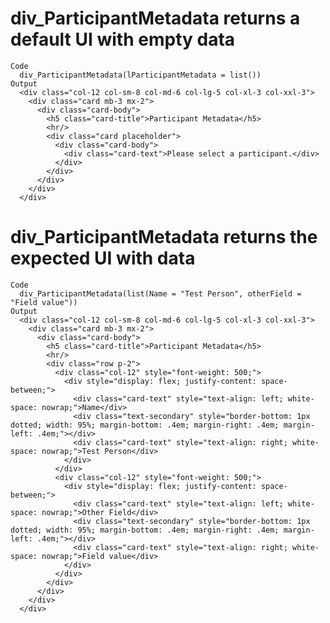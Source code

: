 # div_ParticipantMetadata returns a default UI with empty data

    Code
      div_ParticipantMetadata(lParticipantMetadata = list())
    Output
      <div class="col-12 col-sm-8 col-md-6 col-lg-5 col-xl-3 col-xxl-3">
        <div class="card mb-3 mx-2">
          <div class="card-body">
            <h5 class="card-title">Participant Metadata</h5>
            <hr/>
            <div class="card placeholder">
              <div class="card-body">
                <div class="card-text">Please select a participant.</div>
              </div>
            </div>
          </div>
        </div>
      </div>

# div_ParticipantMetadata returns the expected UI with data

    Code
      div_ParticipantMetadata(list(Name = "Test Person", otherField = "Field value"))
    Output
      <div class="col-12 col-sm-8 col-md-6 col-lg-5 col-xl-3 col-xxl-3">
        <div class="card mb-3 mx-2">
          <div class="card-body">
            <h5 class="card-title">Participant Metadata</h5>
            <hr/>
            <div class="row p-2">
              <div class="col-12" style="font-weight: 500;">
                <div style="display: flex; justify-content: space-between;">
                  <div class="card-text" style="text-align: left; white-space: nowrap;">Name</div>
                  <div class="text-secondary" style="border-bottom: 1px dotted; width: 95%; margin-bottom: .4em; margin-right: .4em; margin-left: .4em;"></div>
                  <div class="card-text" style="text-align: right; white-space: nowrap;">Test Person</div>
                </div>
              </div>
              <div class="col-12" style="font-weight: 500;">
                <div style="display: flex; justify-content: space-between;">
                  <div class="card-text" style="text-align: left; white-space: nowrap;">Other Field</div>
                  <div class="text-secondary" style="border-bottom: 1px dotted; width: 95%; margin-bottom: .4em; margin-right: .4em; margin-left: .4em;"></div>
                  <div class="card-text" style="text-align: right; white-space: nowrap;">Field value</div>
                </div>
              </div>
            </div>
          </div>
        </div>
      </div>

